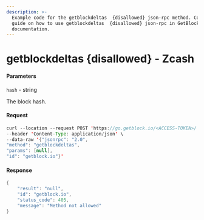 ```yaml
---
description: >-
  Example code for the getblockdeltas  {disallowed} json-rpc method. Сomplete
  guide on how to use getblockdeltas  {disallowed} json-rpc in GetBlock.io Web3
  documentation.
---
```


# getblockdeltas {disallowed} - Zcash

#### Parameters

`hash` - string

The block hash.

#### Request

```java
curl --location --request POST 'https://go.getblock.io/<ACCESS-TOKEN>/' \
--header 'Content-Type: application/json' \
--data-raw '{"jsonrpc": "2.0",
"method": "getblockdeltas",
"params": [null],
"id": "getblock.io"}'
```

#### Response

```java
{
    "result": "null",
    "id": "getblock.io",
    "status_code": 405,
    "message": "Method not allowed"
}
```
